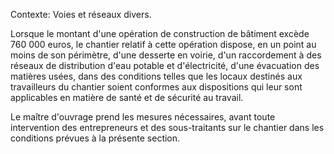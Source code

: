 Contexte: Voies et réseaux divers.

Lorsque le montant d'une opération de construction de bâtiment excède 760 000 euros, le chantier relatif à cette opération dispose, en un point au moins de son périmètre, d'une desserte en voirie, d'un raccordement à des réseaux de distribution d'eau potable et d'électricité, d'une évacuation des matières usées, dans des conditions telles que les locaux destinés aux travailleurs du chantier soient conformes aux dispositions qui leur sont applicables en matière de santé et de sécurité au travail.

Le maître d'ouvrage prend les mesures nécessaires, avant toute intervention des entrepreneurs et des sous-traitants sur le chantier dans les conditions prévues à la présente section.